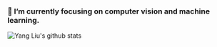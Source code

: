 ### 🔭 I’m currently focusing on computer vision and machine learning.

<!--
**YangLiu9208/YangLiu9208** is a ✨ _special_ ✨ repository because its `README.md` (this file) appears on your GitHub profile.

Here are some ideas to get you started:

- 🔭 I’m currently working on ...
- 🌱 I’m currently learning ...
- 👯 I’m looking to collaborate on ...
- 🤔 I’m looking for help with ...
- 💬 Ask me about ...
- 📫 How to reach me: ...
- 😄 Pronouns: ...
- ⚡ Fun fact: ...
-->
![Yang Liu's github stats](https://github-readme-stats.vercel.app/api?username=YangLiu9208&show_icons=true)
